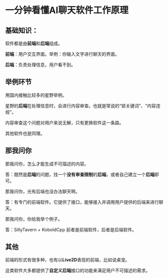 # 一分钟看懂AI聊天软件工作原理
## 基础知识：
软件都是由**前端**和**后端**组成。

**前端**：用户交互界面。举例：你输入文字进行聊天的界面。

**后端**：负责处理信息，用户看不到。

## 举例环节
用国内接触比较多的星野举例。

星野的**后端**在处理信息时，会进行内容审查。也就是常说的“锁关键词”、“内容违规”。

内容审查这个问题对用户来说无解，只有更换软件这一条路。

其他软件也是同理。

## 那我问你

那我问你，怎么才能生成不可描述的内容。

答：既然是**后端**的问题，找一个**没有审查限制**的**后端**，或者自己建立一个**后端**即可。

那我问你，光有后端也没办法聊天啊。

答：有专门的前端软件。它提供了接口，能够接入并调用用户提供的后端来进行聊天。

那我问你，你给我举个例子。

答：SillyTavern + KoboldCpp 前者是前端软件，后者是后端软件。

## 其他

前端的形式有很多种，也有以**Live2D**表现的前端，比如说桌宠。

这类软件大多都提供了**自定义后端**接口的功能来满足用户不可描述的需求。
